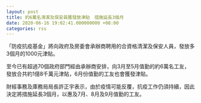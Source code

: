 ```yaml
---
layout: post
title: 約6萬名清潔及保安員獲發放津貼　措施延長3個月
date: 2020-06-16 19:02:41.000000000 +08:00
categories: rss
---
```


「防疫抗疫基金」將向政府及房委會承辦商聘用的合資格清潔及保安人員，發放多3個月的1000元津貼。

至今已有超過70個政府部門經由承辦商安排，向3月至5月值勤的約6萬名工友，發放合共約1億8千萬元津貼，6月份值勤的工友也會獲發津貼。

財經事務及庫務局局長許正宇表示，由於疫情可能反覆，抗疫工作仍須持續，因此決定將措施延長3個月，以惠及7月、8月及9月值勤的工友。
